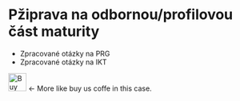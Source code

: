 # Pžiprava na odbornou/profilovou část maturity
* Zpracované otázky na PRG
* Zpracované otázky na IKT

<a href='https://ko-fi.com/P5P11WTFL' target='_blank'><img height='36' style='border:0px;height:36px;' src='https://cdn.ko-fi.com/cdn/kofi1.png?v=2' border='0' alt='Buy Me a Coffee at ko-fi.com' /></a> <- More like buy us coffe in this case.
